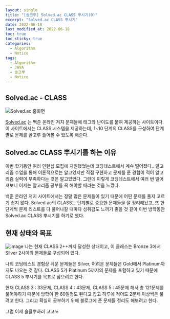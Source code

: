 ```yaml
---
layout: single
title: "[솔크뿌] Solved.ac CLASS 뿌시기(0)"
excerpt: "Solved.ac CLASS 뿌시기"
date: 2022-06-18
last_modified_at: 2022-06-18
toc: true
toc_sticky: true
categories:
  - Algorithm
  - Notice
tags:
  - Algorithm
  - JAVA
  - 솔크뿌
  - Notice
---
```


## Solved.ac - CLASS
![Solved.ac 홈화면](https://user-images.githubusercontent.com/60471550/174356962-feb1d371-c115-4e6d-8699-98596c50a272.png)

[Solved.ac](https://solved.ac/) 는 백준 온라인 저지 문제들에 태그와 난이도를 붙여 제공하는 사이트이다. 이 사이트에서는 CLASS 시스템을 제공하는데, 1~10 단계의 CLASS를 구성하여 단계별로 문제를 골고루 풀어볼 수 있도록 해준다.


## Solved.ac CLASS 뿌시기를 하는 이유
이번 학기동안 여러 인턴십 모집에 지원했었는데 코딩테스트에서 계속 떨어졌다.. 알고리즘 수업을 통해 이론적으로는 알고있지만 직접 구현하고 문제를 푼 경험이 적어 알고리즘 실력이 부족하다는 것은 알고있었다. 그런데 이렇게 코딩테스트에서 여러 번 떨어져보니 이제는 알고리즘 공부를 꼭 해야할 때라는 것을 느꼈다.

백준 온라인 저지 사이트에서는 정말 많은 문제들이 있기 때문에 어떤 문제를 풀지 고르기 쉽지 않다. Solved.ac의 CLASS는 단계별로 중요한 문제들을 잘 정리해놨고, 또 한 단계씩 문제 리스트를 다 풀어나갈 때마다 성취감도 느끼기 좋을 것 같아 이번 방학동안 Solved.ac CLASS 뿌시기를 하기로 했다.


## 현재 상태와 목표
![image](https://user-images.githubusercontent.com/60471550/174376249-f3ed419c-ea18-4699-8564-92d0ddd6ee14.png)
나는 현재 CLASS 2++까지 달성한 상태이고, 이 클래스는 Bronze 3에서 Silver 2사이의 문제들로 구성되어 있다.

나의 코딩테스트 경험상 쉬운 문제들은 Silver, 어려운 문제들은 Gold에서 Platinum까지도 나오는 것 같다. CLASS 5가 Platinum 5까지의 문제를 포함하고 있기 때문에 CLASS 5 뿌시기를 목표로 삼으려고 한다.

현재 CLASS 3 : 33문제, CLASS 4 :  43문제, CLASS 5 : 45문제 해서 총 121문제를 풀어야하기 때문에 방학이 한 60일정도 된다고 잡고 하루에 적어도 2문제 이상씩은 풀려고 한다. 그리고 확실히 공부하기 위해 블로그에 푼 문제들 정리도 해보려고 한다.

그럼 이제 솔클뿌하러 고고!✊



